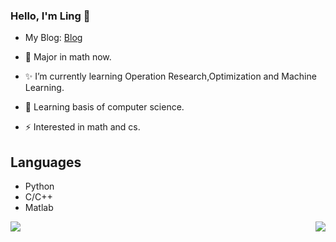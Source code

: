<!--
**shaijing/shaijing** is a ✨ _special_ ✨ repository because its `README.md` (this file) appears on your GitHub profile.
Here are some ideas to get you started:
- 🔭 I’m currently working on ...
- 🌱 I’m currently learning ...
- 👯 I’m looking to collaborate on ...
- 🤔 I’m looking for help with ...
- 💬 Ask me about ...
- 📫 How to reach me: ...
- 😄 Pronouns: ...
- ⚡ Fun fact: ...
-->


### Hello, I'm Ling 👋
- My Blog: [Blog](https://shaijing.github.io/)
- :orange_book: Major in math now.

- ✨ I’m currently learning Operation Research,Optimization and  Machine Learning.

- 🌱 Learning basis of computer science.

- ⚡ Interested in math and cs.

## Languages
- Python
- C/C++
- Matlab
<div>
<img align="left" src="https://github-readme-stats.vercel.app/api?username=shaijing&show_icons=true&count_private=true&hide_title=true&theme=tokyonight" />
<img align="right" src="https://aster-readme.vercel.app/api/top-langs/?username=shaijing" />
</div>

